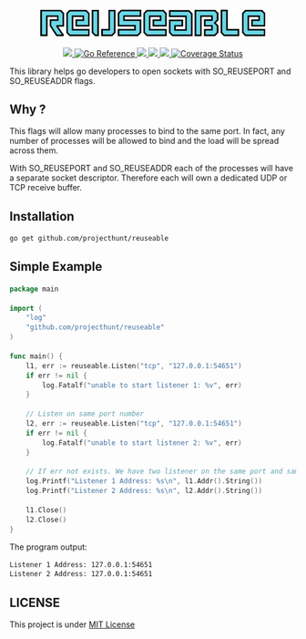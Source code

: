 <p align="center">
    <img width="400" src="img/logo.png">
<p>

<p align="center">
	<a href="LICENSE">
		<img src="https://img.shields.io/badge/License-MIT-yellow.svg">
	</a>
	<a href="https://pkg.go.dev/github.com/projecthunt/reuseable">
		<img src="https://pkg.go.dev/badge/github.com/projecthunt/reuseable.svg" alt="Go Reference">
	</a>
	<a href="https://goreportcard.com/report/github.com/projecthunt/reuseable">
		<img src="https://goreportcard.com/badge/github.com/projecthunt/reuseable" >
	</a>
	<a href="https://github.com/projecthunt/reuseable/actions/workflows/test-master.yml">
		<img src="https://github.com/projecthunt/reuseable/actions/workflows/test-master.yml/badge.svg">
	</a>
	<a href="https://github.com/projecthunt/reuseable/actions/workflows/build.yml">
		<img src="https://github.com/projecthunt/reuseable/actions/workflows/build.yml/badge.svg">
	</a>
	<a href='https://coveralls.io/github/projecthunt/reuseable?branch=master'>
		<img src='https://coveralls.io/repos/github/projecthunt/reuseable/badge.svg?branch=master' alt='Coverage Status' />
	</a>
<p>

This library helps go developers to open sockets with SO_REUSEPORT and SO_REUSEADDR flags.

## Why ?
This flags will allow many processes to bind to the same port. In fact, any number of processes will be allowed to bind and the load will be spread across them.

With SO_REUSEPORT and SO_REUSEADDR each of the processes will have a separate socket descriptor. Therefore each will own a dedicated UDP or TCP receive buffer.

## Installation
```bash
go get github.com/projecthunt/reuseable
```

## Simple Example
```go
package main

import (
	"log"
	"github.com/projecthunt/reuseable"
)

func main() {
	l1, err := reuseable.Listen("tcp", "127.0.0.1:54651")
	if err != nil {
		log.Fatalf("unable to start listener 1: %v", err)
	}

	// Listen on same port number
	l2, err := reuseable.Listen("tcp", "127.0.0.1:54651")
	if err != nil {
		log.Fatalf("unable to start listener 2: %v", err)
	}

	// If err not exists. We have two listener on the same port and same ip.
	log.Printf("Listener 1 Address: %s\n", l1.Addr().String())
	log.Printf("Listener 2 Address: %s\n", l2.Addr().String())

	l1.Close()
	l2.Close()
}
```

The program output:
```bash
Listener 1 Address: 127.0.0.1:54651
Listener 2 Address: 127.0.0.1:54651
```

## LICENSE
This project is under [MIT License](LICENSE)
